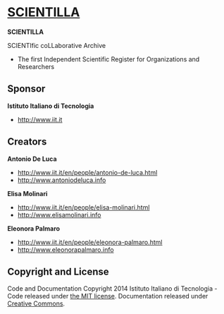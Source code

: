 # [SCIENTILLA](http://www.scientilla.net)

**SCIENTILLA**

SCIENTIfic coLLaborative Archive

- The first Independent Scientific Register for Organizations and Researchers



## Sponsor

**Istituto Italiano di Tecnologia**

- <http://www.iit.it>



## Creators

**Antonio De Luca**

- <http://www.iit.it/en/people/antonio-de-luca.html>
- <http://www.antoniodeluca.info>

**Elisa Molinari**

- <http://www.iit.it/en/people/elisa-molinari.html>
- <http://www.elisamolinari.info>

**Eleonora Palmaro**

- <http://www.iit.it/en/people/eleonora-palmaro.html>
- <http://www.eleonorapalmaro.info>



## Copyright and License

Code and Documentation Copyright 2014 Istituto Italiano di Tecnologia - Code released under [the MIT license](LICENSE). Documentation released under [Creative Commons](docs/LICENSE).